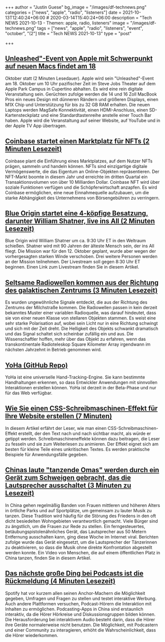 +++
author = "Justin Guese"
bg_image = "/images/df-technews.png"
categories = ["news", "apple", "radio", "listeners"]
date = 2021-10-13T12:40:24+06:00 # 2020-03-14T15:40:24+06:00
description = "Tech NEWS 2021-10-13 - Themen: apple, radio, listeners"
image = "/images/df-technews.png"
tags = ["news", "apple", "radio", "listeners", "event", "october", "(2"]
title = "Tech NEWS 2021-10-13"
type = "post"

+++

## [Unleashed"-Event von Apple mit Schwerpunkt auf neuen Macs findet am 18](https://www.macrumors.com/2021/10/12/apple-event-unleashed-october-18/?scrolla=5eb6d68b7fedc32c19ef33b4)

 Oktober statt (2 Minuten Lesedauer). Apple wird sein "Unleashed"-Event am 18. Oktober um 10 Uhr pazifischer Zeit im Steve Jobs Theater auf dem Apple Park Campus in Cupertino abhalten. Es wird eine rein digitale Veranstaltung sein. Gerüchten zufolge werden die 14 und 16 Zoll MacBook Pros ein neues Design mit dünneren Rändern und größeren Displays, einen M1X Chip und Unterstützung für bis zu 32 GB RAM erhalten. Die neuen Laptops werden MagSafe Konnektivität, einen HDMI-Anschluss, einen SD-Kartensteckplatz und eine Standardtastenreihe anstelle einer Touch Bar haben. Apple wird die Veranstaltung auf seiner Website, auf YouTube und in der Apple TV App übertragen.

## [Coinbase startet einen Marktplatz für NFTs (2 Minuten Lesezeit)](https://www.cnbc.com/2021/10/12/coinbase-is-launching-a-marketplace-for-nfts.html)

 Coinbase plant die Einführung eines Marktplatzes, auf dem Nutzer NFTs prägen, sammeln und handeln können. NFTs sind einzigartige digitale Vermögenswerte, die das Eigentum an Online-Objekten repräsentieren. Der NFT-Markt boomte in diesem Jahr und erreichte im dritten Quartal ein Transaktionsvolumen von über 10 Milliarden Dollar. Coinbase NFT wird über soziale Funktionen verfügen und die Schöpferwirtschaft anzapfen. Es wird Coinbase ermöglichen, eine neue Einnahmequelle aufzubauen, um die starke Abhängigkeit des Unternehmens von Börsengebühren zu verringern.

## [Blue Origin startet eine 4-köpfige Besatzung, darunter William Shatner, live ins All (2 Minuten Lesezeit)](https://techcrunch.com/2021/10/12/watch-blue-origin-launch-4-person-crew-including-william-shatner-to-space-live/)

 Blue Origin wird William Shatner um ca. 9:30 Uhr ET in den Weltraum schießen. Shatner wird mit 90 Jahren der älteste Mensch sein, der ins All fliegt. Die Mission war für den 12. Oktober geplant, wurde aber wegen der vorhergesagten starken Winde verschoben. Drei weitere Personen werden an der Mission teilnehmen. Der Livestream soll gegen 8:30 Uhr ET beginnen. Einen Link zum Livestream finden Sie in diesem Artikel.

## [Seltsame Radiowellen kommen aus der Richtung des galaktischen Zentrums (3 Minuten Lesezeit)](https://phys.org/news/2021-10-strange-radio-emerge-galactic-centre.html)

 Es wurden ungewöhnliche Signale entdeckt, die aus der Richtung des Zentrums der Milchstraße kommen. Die Radiowellen passen in kein derzeit bekanntes Muster einer variablen Radioquelle, was darauf hindeutet, dass sie von einer neuen Klasse von stellaren Objekten stammen. Es weist eine sehr starke Polarisation auf, wobei sein Licht nur in eine Richtung schwingt und sich mit der Zeit dreht. Die Helligkeit des Objekts schwankt dramatisch und das Signal schaltet sich scheinbar zufällig ein und aus. Die Wissenschaftler hoffen, mehr über das Objekt zu erfahren, wenn das transkontinentale Radioteleskop Square Kilometer Array irgendwann im nächsten Jahrzehnt in Betrieb genommen wird.

## [YoHa (GitHub Repo)](https://github.com/handtracking-io/yoha)

 YoHa ist eine universelle Hand-Tracking-Engine. Sie kann bestimmte Handhaltungen erkennen, so dass Entwickler Anwendungen mit sinnvollen Interaktionen erstellen können. YoHa ist derzeit in der Beta-Phase und nur für das Web verfügbar.

## [Wie Sie einen CSS-Schreibmaschinen-Effekt für Ihre Website erstellen (7 Minuten)](https://www.sitepoint.com/css-typewriter-effect/)

 In diesem Artikel erfährt der Leser, wie man einen CSS-Schreibmaschinen-Effekt erstellt, der den Text nach und nach sichtbar macht, als würde er getippt werden. Schreibmaschineneffekte können dazu beitragen, die Leser zu fesseln und sie zum Weiterlesen zu animieren. Der Effekt eignet sich am besten für kleine Teile eines unkritischen Textes. Es werden praktische Beispiele für Anwendungsfälle gegeben.

## [Chinas laute "tanzende Omas" werden durch ein Gerät zum Schweigen gebracht, das die Lautsprecher ausschaltet (3 Minuten zu Lesezeit)](https://www.theguardian.com/world/2021/oct/08/chinas-noisy-dancing-grannies-silenced-by-device-that-disables-speakers)

 In China gehen regelmäßig Banden von Frauen mittleren und höheren Alters in örtliche Parks und auf Sportplätze, um gemeinsam zu lauter Musik zu tanzen. Diese Tradition wird häufig für die Störung des Friedens in den oft dicht besiedelten Wohngebieten verantwortlich gemacht. Viele Bürger sind zu ängstlich, um die Frauen zur Rede zu stellen. Ein ferngesteuertes, betäubungspistolenähnliches Gerät, das Lautsprecher aus 50 Metern Entfernung ausschalten kann, ging diese Woche im Internet viral. Berichten zufolge wurde das Gerät eingesetzt, um die Lautsprecher der Tänzerinnen zu deaktivieren, so dass die Musik ohne direkte Konfrontation abgestellt werden konnte. Ein Video von Menschen, die auf einem öffentlichen Platz in China tanzen, finden Sie in diesem Artikel.

## [Das nächste große Ding bei Podcasts ist die Rückmeldung (4 Minuten Lesezeit)](https://www.theverge.com/2021/10/12/22722468/spotify-amazon-facebook-audio-podcast-polls-interact)

 Spotify hat vor kurzem allen seinen Anchor-Machern die Möglichkeit gegeben, Umfragen und Fragen zu stellen und testet interaktive Werbung. Auch andere Plattformen versuchen, Podcast-Hörern die Interaktion mit Inhalten zu ermöglichen. Podcasting-Apps in China sind erstaunlich interaktiv, da die Hörer Hörkreise und Diskussionsgruppen bilden können. Die Herausforderung bei interaktivem Audio besteht darin, dass die Hörer ihre Geräte normalerweise nicht benutzen. Die Möglichkeit, mit Podcastern und einer Community zu interagieren, erhöht die Wahrscheinlichkeit, dass die Hörer wiederkommen.

